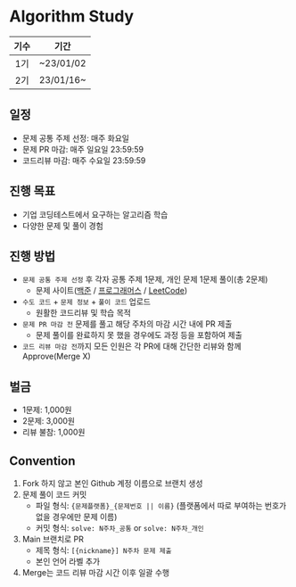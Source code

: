 # Algorithm Study

| 기수  |    기간     |
|:---:|:---------:|
| 1기  | ~23/01/02 | 
| 2기  | 23/01/16~ |

## 일정

- 문제 공통 주제 선정: 매주 화요일
- 문제 PR 마감: 매주 일요일 23:59:59
- 코드리뷰 마감: 매주 수요일 23:59:59

## 진행 목표

- 기업 코딩테스트에서 요구하는 알고리즘 학습
- 다양한 문제 및 풀이 경험

## 진행 방법

- `문제 공통 주제 선정` 후 각자 공통 주제 1문제, 개인 문제 1문제 풀이(총 2문제)
    - 문제 사이트([백준](https://www.acmicpc.net) / [프로그래머스](https://programmers.co.kr) / [LeetCode](https://leetcode.com))
- `수도 코드` + `문제 정보` + `풀이 코드` 업로드
    - 원활한 코드리뷰 및 학습 목적
- `문제 PR 마감 전` 문제를 풀고 해당 주차의 마감 시간 내에 PR 제출
    - 문제 풀이를 완료하지 못 했을 경우에도 과정 등을 포함하여 제출
- `코드 리뷰 마감 전`까지 모든 인원은 각 PR에 대해 간단한 리뷰와 함께 Approve(Merge X)

## 벌금

- 1문제: 1,000원
- 2문제: 3,000원
- 리뷰 불참: 1,000원

## Convention

1. Fork 하지 않고 본인 Github 계정 이름으로 브랜치 생성
2. 문제 풀이 코드 커밋
    - 파일 형식: `{문제플랫폼}_{문제번호 || 이름}` (플랫폼에서 따로 부여하는 번호가 없을 경우에만 문제 이름)
    - 커밋 형식: `solve: N주차_공통` or `solve: N주차_개인`
3. Main 브랜치로 PR
    - 제목 형식: `[{nickname}] N주차 문제 제출`
    - 본인 언어 라벨 추가
4. Merge는 코드 리뷰 마감 시간 이후 일괄 수행